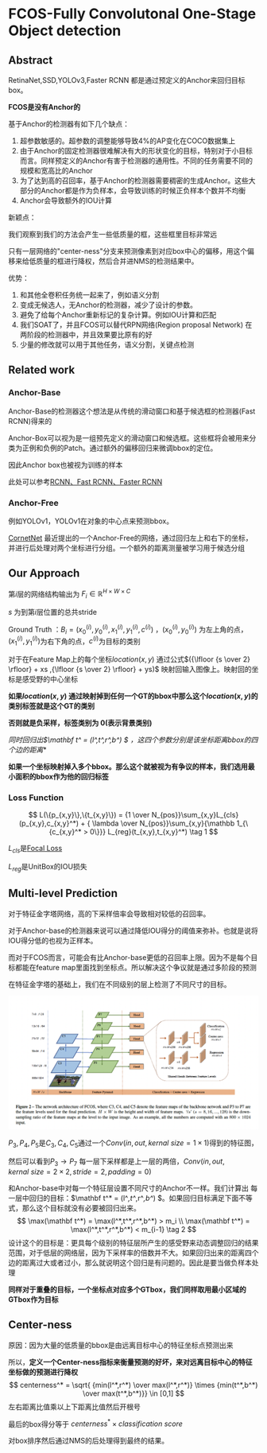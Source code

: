 # FCOS-Fully Convolutonal One-Stage Object detection

## Abstract

RetinaNet,SSD,YOLOv3,Faster RCNN 都是通过预定义的Anchor来回归目标box。

**FCOS是没有Anchor的**

基于Anchor的检测器有如下几个缺点：

1. 超参数敏感的。超参数的调整能够导致4%的AP变化在COCO数据集上
2. 由于Anchor的固定检测器很难解决有大的形状变化的目标，特别对于小目标而言。同样预定义的Anchor有害于检测器的通用性。不同的任务需要不同的规模和宽高比的Anchor
3. 为了达到高的召回率，基于Anchor的检测器需要稠密的生成Anchor。这些大部分的Anchor都是作为负样本，会导致训练的时候正负样本个数并不均衡
4. Anchor会导致额外的IOU计算

新颖点：

我们观察到我们的方法会产生一些低质量的框，这些框里目标非常远

只有一层网络的"center-ness"分支来预测像素到对应box中心的偏移，用这个偏移来给低质量的框进行降权，然后合并进NMS的检测结果中。

优势：

1. 和其他全卷积任务统一起来了，例如语义分割
2. 变成无候选人，无Anchor的检测器，减少了设计的参数。
3. 避免了给每个Anchor重新标记的复杂计算。例如IOU计算和匹配
4. 我们SOAT了，并且FCOS可以替代RPN网络(Region proposal Network) 在两阶段的检测器中，并且效果要比原有的好
5. 少量的修改就可以用于其他任务，语义分割，关键点检测

## Related work

### Anchor-Base 

Anchor-Base的检测器这个想法是从传统的滑动窗口和基于候选框的检测器(Fast RCNN)得来的

Anchor-Box可以视为是一组预先定义的滑动窗口和候选框。这些框将会被用来分类为正例和负例的Patch。通过额外的偏移回归来微调bbox的定位。

因此Anchor box也被视为训练的样本

此处可以参考[RCNN、Fast RCNN、Faster RCNN](./目标检测相关框架解析.md)

### Anchor-Free

例如YOLOv1，YOLOv1在对象的中心点来预测bbox。

[CornetNet](../Tracking/CornetNet.md)  最近提出的一个Anchor-Free的网络，通过回归左上和右下的坐标，并进行后处理对两个坐标进行分组。一个额外的距离测量被学习用于候选分组

## Our Approach

第$i$层的网络结构输出为 $F_i \in \mathbb R^{H \times W \times C}$

$s$ 为到第$i$层位置的总共stride

Ground Truth ：$B_i = (x_0^{(i)},y_0^{(i)},x_1^{(i)},y_1^{(i)},c^{(i)})$ ，$(x_0^{(i)},y_0^{(i)})$ 为左上角的点，$(x_1^{(i)},y_1^{(i)})$为右下角的点，$c^{(i)}$为目标的类别

对于在Feature Map上的每个坐标$location(x,y)$ 通过公式$({\lfloor {s \over 2} \rfloor} + xs ,{\lfloor {s \over 2} \rfloor} + ys)$ 映射回输入图像上。映射回的坐标是感受野的中心坐标

**如果$location (x,y)$ 通过映射掉到任何一个GT的bbox中那么这个$location(x,y)$的类别标签就是这个GT的类别**

**否则就是负采样，标签类别为 0(表示背景类别)**

**同时回归出$\mathbf t^* = (l^*,t^*,r^*,b^*) $ ，这四个参数分别是该坐标距离bbox的四个边的距离**

**如果一个坐标映射掉入多个bbox。那么这个就被视为有争议的样本，我们选用最小面积的bbox作为他的回归标签**

### Loss Function

$$
L(\{p_{x,y}\},\{t_{x,y}\}) = {1 \over N_{pos}}\sum_{x,y}L_{cls}(p_{x,y},c_{x,y}^*) + { \lambda \over N_{pos}}\sum_{x,y}{\mathbb 1_{\{c_{x,y}^* > 0\}}} L_{reg}(t_{x,y},t_{x,y}^*) \tag 1
$$

$L_{cls}$是[Focal Loss](./FocalLoss.md)

$L_{reg}$是UnitBox的IOU损失

## Multi-level Prediction

对于特征金字塔网络，高的下采样倍率会导致相对较低的召回率。

对于Anchor-base的检测器来说可以通过降低IOU得分的阈值来弥补。也就是说将IOU得分低的也视为正样本。

而对于FCOS而言，可能会有比Anchor-base更低的召回率上限。因为不是每个目标都能在feature map里面找到坐标点。所以解决这个争议就是通过多阶段的预测

在特征金字塔的基础上，我们在不同级别的层上检测了不同尺寸的目标。

![image-20211220103107990](image-20211220103107990.png)

$P_3,P_4,P_5$是$C_3,C_4,C_5$通过一个$Conv(in,out,kernal \ size = 1\times1)$得到的特征图，

然后可以看到$P_3 \to P_7$ 每一层下采样都是上一层的两倍，$Conv(in,out,kernal\ size = 2\times 2,stride = 2,padding = 0)$

和Anchor-base中对每一个特征层设置不同尺寸的Anchor不一样。我们计算出 每一层中回归的目标：$\mathbf t^* = (l^*,t^*,r^*,b^*) $。如果回归目标满足下面不等式，那么这个目标就没有必要被回归出来。
$$
\max(\mathbf t^*) = \max(l^*,t^*,r^*,b^*) > m_i \\
\max(\mathbf t^*) = \max(l^*,t^*,r^*,b^*) < m_{i-1} \tag 2
$$
设计这个的目标是：更具每个级别的特征层所产生的感受野来动态调整回归的结果范围，对于低层的网络层，因为下采样率的倍数并不大。如果回归出来的距离四个边的距离过大或者过小，那么就说明这个回归是有问题的。因此是要当做负样本处理

**同样对于重叠的目标，一个坐标点对应多个GTbox，我们同样取用最小区域的GTbox作为目标**

## Center-ness

原因：因为大量的低质量的bbox是由远离目标中心的特征坐标点预测出来

所以，**定义一个Center-ness指标来衡量预测的好坏，来对远离目标中心的特征坐标做的预测进行降权**
$$
centerness^* = \sqrt{ {min(l^*,r^*) \over max(l^*,r^*)} \times {min(t^*,b^*) \over max(t^*,b^*)}} \in [0,1]
$$
左右距离比值乘以上下距离比值然后开根号

最后的box得分等于 $centerness^* \times classification \ score$ 

对box排序然后通过NMS的后处理得到最终的结果。

